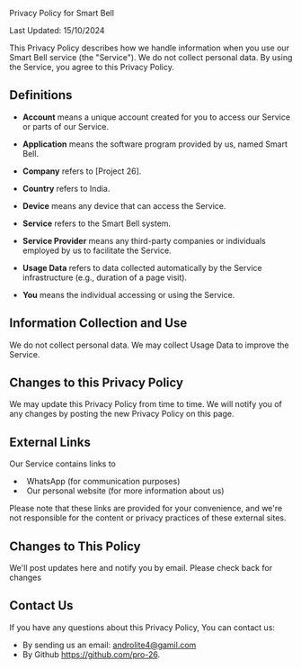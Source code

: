 ﻿<a name="_os2qu4qeg8pf"></a>Privacy Policy for Smart Bell 

Last Updated: 15/10/2024


This Privacy Policy describes how we handle information when you use our Smart Bell service (the "Service"). We do not collect personal data. By using the Service, you agree to this Privacy Policy.

## <a name="_oy8uaix05j3s"></a>Definitions

- **Account** means a unique account created for you to access our Service or parts of our Service.

- **Application** means the software program provided by us, named Smart Bell.

- **Company** refers to [Project 26].

- **Country** refers to India.

- **Device** means any device that can access the Service.

- **Service** refers to the Smart Bell system.

- **Service Provider** means any third-party companies or individuals employed by us to facilitate the Service.

- **Usage Data** refers to data collected automatically by the Service infrastructure (e.g., duration of a page visit).

- **You** means the individual accessing or using the Service.

## <a name="_dwg1zpgbuqb"></a> Information Collection and Use

We do not collect personal data. We may collect Usage Data to improve the Service.
## <a name="_mkq2cesw3u8z"></a>Changes to this Privacy Policy

We may update this Privacy Policy from time to time. We will notify you of any changes by posting the new Privacy Policy on this page.

## <a name="_m9308gfz3u19"></a>External Links

Our Service contains links to

- ` `WhatsApp (for communication purposes)
- ` `Our personal website (for more information about us)

Please note that these links are provided for your convenience, and we're not responsible for the content or privacy practices of these external sites.

## <a name="_yiglhu2np99f"></a>Changes to This Policy

We'll post updates here and notify you by email. Please check back for changes

## <a name="_n2h304spj84q"></a>Contact Us

If you have any questions about this Privacy Policy, You can contact us:



- By sending us an email: <androlite4@gamil.com>
- By Github <https://github.com/pro-26>.

